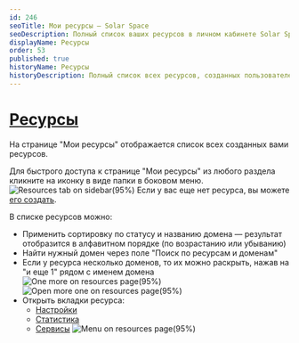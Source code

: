 ```yaml
---
id: 246
seoTitle: Мои ресурсы — Solar Space
seoDescription: Полный список ваших ресурсов в личном кабинете Solar Space. На странице «Мои ресурсы» отображаются все созданные вами ресурсы. Поставьте под защиту домен, чтобы обеспечить безопасность вашего сайта
displayName: Ресурсы
order: 53
published: true
historyName: Ресурсы
historyDescription: Полный список всех ресурсов, созданных пользователем
---
```


# [Ресурсы](my-resources-page)

На странице "Мои ресурсы" отображается список всех созданных вами ресурсов.

Для быстрого доступа к странице "Мои ресурсы" из любого раздела кликните на иконку в виде папки в боковом меню.
![Resources tab on sidebar(95%)](https://img.solarspace.pro/docs/resources-on-sidebar.jpg "Вкладка 'Мои ресурсы' в боковом меню")
Если у вас еще нет ресурса, вы можете [его создать]([205]).

В списке ресурсов можно: 
- Применить сортировку по статусу и названию домена — результат отобразится в алфавитном порядке (по возрастанию или убыванию)
- Найти нужный домен через поле "Поиск по ресурсам и доменам"
- Если у ресурса несколько доменов, то их можно раскрыть, нажав на "и еще 1" рядом с именем домена
![One more on resources page(95%)](https://img.solarspace.pro/docs/more-one-on-resources-page.jpg "Скрытый блок доменов на странице ресурсов")
![Open more one on resources page(95%)](https://img.solarspace.pro/docs/open-more-one-on-resources-page.jpg "Раскрытый блок доменов на странице ресурсов")
- Открыть вкладки ресурса:
    - [Настройки]([249])
    - [Статистика]([247])
    - [Сервисы]([248])
![Menu on resources page(95%)](https://img.solarspace.pro/docs/menu-on-resources-page.jpg "Меню на странице ресурсов")